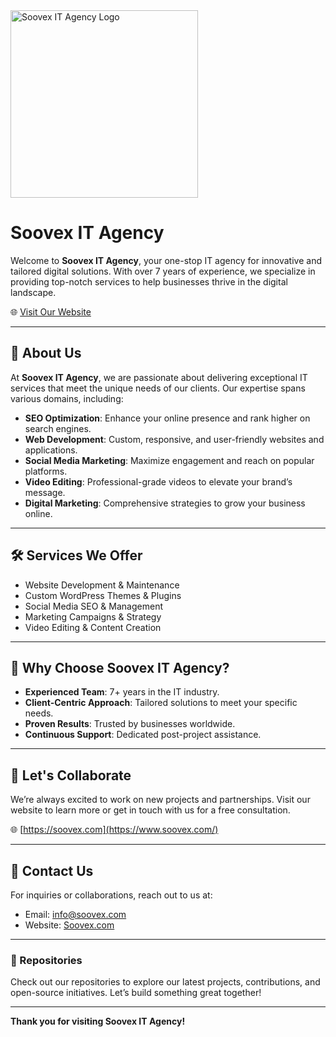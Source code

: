 <img src="https://www.soovex.com/wp-content/uploads/2024/09/logo-light-1.svg" alt="Soovex IT Agency Logo" width="300">


# Soovex IT Agency

Welcome to **Soovex IT Agency**, your one-stop IT agency for innovative and tailored digital solutions. With over 7 years of experience, we specialize in providing top-notch services to help businesses thrive in the digital landscape.

🌐 [Visit Our Website](https://www.soovex.com/)

---

## 🚀 About Us

At **Soovex IT Agency**, we are passionate about delivering exceptional IT services that meet the unique needs of our clients. Our expertise spans various domains, including:

- **SEO Optimization**: Enhance your online presence and rank higher on search engines.
- **Web Development**: Custom, responsive, and user-friendly websites and applications.
- **Social Media Marketing**: Maximize engagement and reach on popular platforms.
- **Video Editing**: Professional-grade videos to elevate your brand’s message.
- **Digital Marketing**: Comprehensive strategies to grow your business online.

---

## 🛠️ Services We Offer

- Website Development & Maintenance
- Custom WordPress Themes & Plugins
- Social Media SEO & Management
- Marketing Campaigns & Strategy
- Video Editing & Content Creation

---

## 🎯 Why Choose Soovex IT Agency?

- **Experienced Team**: 7+ years in the IT industry.
- **Client-Centric Approach**: Tailored solutions to meet your specific needs.
- **Proven Results**: Trusted by businesses worldwide.
- **Continuous Support**: Dedicated post-project assistance.

---

## 🤝 Let's Collaborate

We’re always excited to work on new projects and partnerships. Visit our website to learn more or get in touch with us for a free consultation.

🌐 [https://soovex.com](https://www.soovex.com/)

---

## 📩 Contact Us

For inquiries or collaborations, reach out to us at:

- Email: [info@soovex.com](mailto:info@soovex.com)
- Website: [Soovex.com](https://www.soovex.com/)

---

### 📂 Repositories

Check out our repositories to explore our latest projects, contributions, and open-source initiatives. Let’s build something great together!

---

**Thank you for visiting Soovex IT Agency!**
